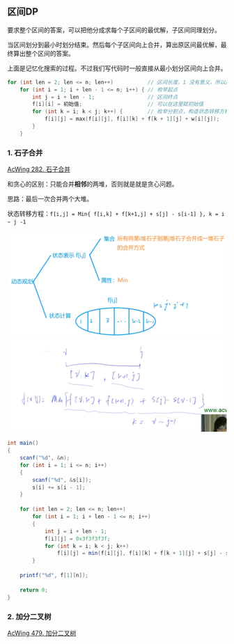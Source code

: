 ## 区间DP

要求整个区间的答案，可以把他分成求每个子区间的最优解，子区间同理划分。

当区间划分到最小时划分结束。然后每个子区间向上合并，算出原区间最优解，最终算出整个区间的答案。

上面是记忆化搜索的过程。不过我们写代码时一般直接从最小划分区间向上合并。

```cpp
for (int len = 2; len <= n; len++)           // 区间长度，1 没有意义，所以直接从 2 开始
    for (int i = 1; i + len - 1 <= n; i++) { // 枚举起点
        int j = i + len - 1;                 // 区间终点
        f[i][i] = 初始值;                     // 可以在这里赋初始值
        for (int k = i; k < j; k++) {        // 枚举分割点，构造状态转移方程
            f[i][j] = max(f[i][j], f[i][k] + f[k + 1][j] + w[i][j]);
        }
    }
```

### 1. 石子合并

[AcWing 282. 石子合并](https://www.acwing.com/problem/content/284/)

和贪心的区别：只能合并**相邻**的两堆，否则就是就是贪心问题。

思路：最后一次合并两个大堆。

状态转移方程：`f[i,j] = Min{ f[i,k] + f[k+1,j] + s[j] - s[i-1] }, k = i ~ j -1 `

<img src="assets/image-20210117114330079.png" alt="image-20210117114330079" style="zoom:67%;" />

<img src="assets/image-20210117114237301.png" alt="image-20210117114237301" style="zoom:67%;" />

```java
int main()
{
    scanf("%d", &n);
    for (int i = 1; i <= n; i++) 
    {
        scanf("%d", &s[i]);
        s[i] += s[i - 1];
    }

    for (int len = 2; len <= n; len++)
        for (int i = 1; i + len - 1 <= n; i++)
        {
            int j = i + len - 1;
            f[i][j] = 0x3f3f3f3f;
            for (int k = i; k < j; k++)
                f[i][j] = min(f[i][j], f[i][k] + f[k + 1][j] + s[j] - s[i - 1]);
        }
        
    printf("%d", f[1][n]);

    return 0;
}
```

### 2. 加分二叉树

[AcWing 479. 加分二叉树](https://www.acwing.com/problem/content/481/)






